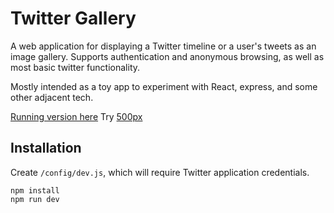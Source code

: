 # Twitter Gallery

A web application for displaying a Twitter timeline or a user's tweets as an image gallery. Supports authentication and anonymous browsing, as well as most basic twitter functionality.

Mostly intended as a toy app to experiment with React, express, and some other adjacent tech.

[Running version here](https://guarded-forest-33968.herokuapp.com/) Try [500px](https://guarded-forest-33968.herokuapp.com/500px)

## Installation

Create `/config/dev.js`, which will require Twitter application credentials.

```
npm install
npm run dev
```
